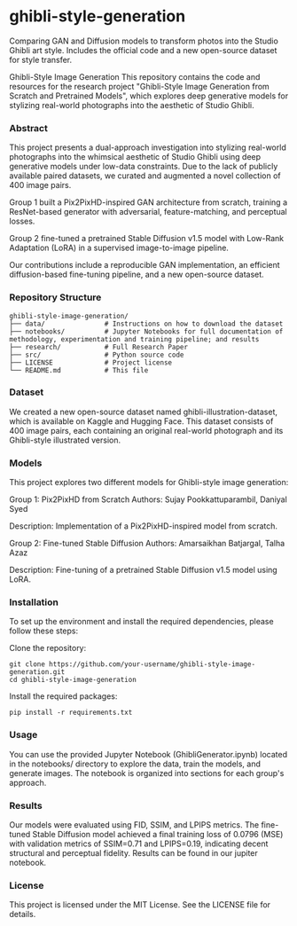 # ghibli-style-generation
Comparing GAN and Diffusion models to transform photos into the Studio Ghibli art style. Includes the official code and a new open-source dataset for style transfer.

Ghibli-Style Image Generation
This repository contains the code and resources for the research project "Ghibli-Style Image Generation from Scratch and Pretrained Models", which explores deep generative models for stylizing real-world photographs into the aesthetic of Studio Ghibli.

### Abstract

This project presents a dual-approach investigation into stylizing real-world photographs into the whimsical aesthetic of Studio Ghibli using deep generative models under low-data constraints. Due to the lack of publicly available paired datasets, we curated and augmented a novel collection of 400 image pairs.

Group 1 built a Pix2PixHD-inspired GAN architecture from scratch, training a ResNet-based generator with adversarial, feature-matching, and perceptual losses.

Group 2 fine-tuned a pretrained Stable Diffusion v1.5 model with Low-Rank Adaptation (LoRA) in a supervised image-to-image pipeline.

Our contributions include a reproducible GAN implementation, an efficient diffusion-based fine-tuning pipeline, and a new open-source dataset.

### Repository Structure
```
ghibli-style-image-generation/
├── data/               # Instructions on how to download the dataset
├── notebooks/          # Jupyter Notebooks for full documentation of methodology, experimentation and training pipeline; and results
├── research/           # Full Research Paper
├── src/                # Python source code
├── LICENSE             # Project license
└── README.md           # This file
```

### Dataset

We created a new open-source dataset named ghibli-illustration-dataset, which is available on Kaggle and Hugging Face. This dataset consists of 400 image pairs, each containing an original real-world photograph and its Ghibli-style illustrated version.

### Models
This project explores two different models for Ghibli-style image generation:

Group 1: Pix2PixHD from Scratch
Authors: Sujay Pookkattuparambil, Daniyal Syed

Description: Implementation of a Pix2PixHD-inspired model from scratch.

Group 2: Fine-tuned Stable Diffusion
Authors: Amarsaikhan Batjargal, Talha Azaz

Description: Fine-tuning of a pretrained Stable Diffusion v1.5 model using LoRA.

### Installation
To set up the environment and install the required dependencies, please follow these steps:

Clone the repository:
```
git clone https://github.com/your-username/ghibli-style-image-generation.git
cd ghibli-style-image-generation
```

Install the required packages:
```
pip install -r requirements.txt
```

### Usage
You can use the provided Jupyter Notebook (GhibliGenerator.ipynb) located in the notebooks/ directory to explore the data, train the models, and generate images. The notebook is organized into sections for each group's approach.

### Results
Our models were evaluated using FID, SSIM, and LPIPS metrics. The fine-tuned Stable Diffusion model achieved a final training loss of 0.0796 (MSE) with validation metrics of SSIM=0.71 and LPIPS=0.19, indicating decent structural and perceptual fidelity. Results can be found in our jupiter notebook.

### License
This project is licensed under the MIT License. See the LICENSE file for details.
